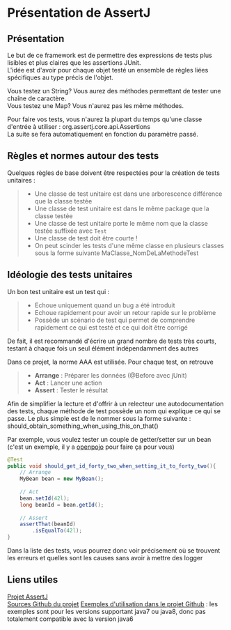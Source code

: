 Présentation de AssertJ
===================

Présentation
-------------------
Le but de ce framework est de permettre des expressions de tests plus lisibles et plus claires que les assertions JUnit.   
L'idée est d'avoir pour chaque objet testé un ensemble de règles liées spécifiques au type précis de l'objet.  

Vous testez un String? Vous aurez des méthodes permettant de tester une chaîne de caractère.  
Vous testez une Map? Vous n'aurez pas les même méthodes.  

Pour faire vos tests, vous n'aurez la plupart du temps qu'une classe d'entrée à utiliser : org.assertj.core.api.Assertions  
La suite se fera automatiquement en fonction du paramètre passé.

Règles et normes autour des tests
-------------------
Quelques règles de base doivent être respectées pour la création de tests unitaires :
> - Une classe de test unitaire est dans une arborescence différence que la classe testée
> - Une classe de test unitaire est dans le même package que la classe testée
> - Une classe de test unitaire porte le même nom que la classe testée suffixée avec `Test`
> - Une classe de test doit être courte !
> - On peut scinder les tests d'une même classe en plusieurs classes sous la forme suivante MaClasse_NomDeLaMethodeTest


Idéologie des tests unitaires
-------------------
Un bon test unitaire est un test qui : 
> - Echoue uniquement quand un bug a été introduit
> - Echoue rapidement pour avoir un retour rapide sur le problème
> - Possède un scénario de test qui permet de comprendre rapidement ce qui est testé et ce qui doit être corrigé

De fait, il est recommandé d'écrire un grand nombre de tests très courts, testant à chaque fois un seul élément indépendamment des autres

Dans ce projet, la norme AAA est utilisée.
Pour chaque test, on retrouve
> - **Arrange** : Préparer les données (@Before avec jUnit)
> - **Act** : Lancer une action
> - **Assert** : Tester le résultat

Afin de simplifier la lecture et d'offrir à un relecteur une autodocumentation des tests, 
chaque méthode de test possède un nom qui explique ce qui se passe. 
Le plus simple est de le nommer sous la forme suivante : should_obtain_something_when_using_this_on_that()

Par exemple, vous voulez tester un couple de getter/setter sur un bean (c'est un exemple, il y a [openpojo](openpojo) pour faire ça pour vous)

```java
@Test
public void should_get_id_forty_two_when_setting_it_to_forty_two(){
    // Arrange
    MyBean bean = new MyBean();
    
    // Act
    bean.setId(42l);
    long beanId = bean.getId();
    
    // Assert
    assertThat(beanId)
    	.isEqualTo(42l);
} 
```
Dans la liste des tests, vous pourrez donc voir précisement où se trouvent les erreurs et quelles sont les causes sans avoir à mettre des logger

Liens utiles
-------------------

[Projet AssertJ](http://joel-costigliola.github.io/assertj/)  
[Sources Github du projet](https://github.com/joel-costigliola/assertj-core)
[Exemples d'utilisation dans le projet Github](https://github.com/joel-costigliola/assertj-examples) : les exemples sont pour les versions supportant java7 ou java8, donc pas totalement compatible avec la version java6
